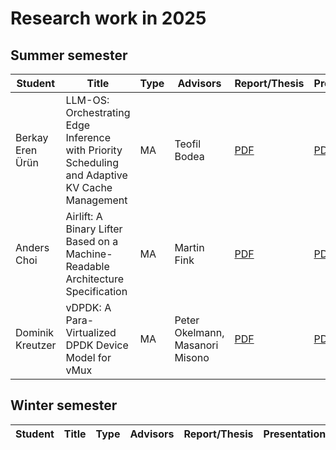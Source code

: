 # Research work in 2025

## Summer semester

| Student                           | Title                                                                                     | Type | Advisors                                 | Report/Thesis                                                                                                                    | Presentation                                                                                                                      |
| --------------------------------- | ----------------------------------------------------------------------------------------- | ---- | ---------------------------------------- | -------------------------------------------------------------------------------------------------------------------------------- | --------------------------------------------------------------------------------------------------------------------------------- |
| Berkay Eren Ürün                  | LLM-OS: Orchestrating Edge Inference with Priority Scheduling and Adaptive KV Cache Management | MA | Teofil Bodea | [PDF](summer/docs/msc_berkay_eren_ueruen_LLM_OS_orchestrating_edge_inference_with_priority_scheduling_and_adaptive_KV_Cache_management.pdf) | [PDF](summer/talks/msc_berkay_eren_ueruen_LLM_OS_orchestrating_edge_inference_with_priority_scheduling_and_adaptive_KV_Cache_management.pdf) |
| Anders Choi                  | Airlift: A Binary Lifter Based on a Machine-Readable Architecture Specification | MA | Martin Fink | [PDF](summer/docs/msc_choi.pdf) | [PDF](summer/talks/msc_choi.pdf) |
| Dominik Kreutzer                  | vDPDK: A Para-Virtualized DPDK Device Model for vMux                                      | MA   | Peter Okelmann, Masanori Misono          | [PDF](summer/docs/msc_kreutzer_vdpdk.pdf)                                                                                        | [PDF](summer/talks/msc_kreutzer_vdpdk.pdf)                                                                                        |

## Winter semester

| Student                          | Title                                                                                                 | Type | Advisors                                                 | Report/Thesis                                                                                                                                                          | Presentation                                                                                                                                                            |
| -------------------------------- | ----------------------------------------------------------------------------------------------------- | ---- | -------------------------------------------------------- | ---------------------------------------------------------------------------------------------------------------------------------------------------------------------- | ----------------------------------------------------------------------------------------------------------------------------------------------------------------------- |
